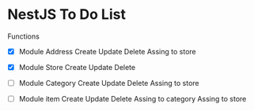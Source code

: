 # NestJS To Do List

Functions

- [x] Module Address
      Create
      Update
      Delete
      Assing to store

- [x] Module Store
      Create
      Update
      Delete

- [ ] Module Category
      Create
      Update
      Delete
      Assing to store

- [ ] Module item
      Create
      Update
      Delete
      Assing to category
      Assing to store
